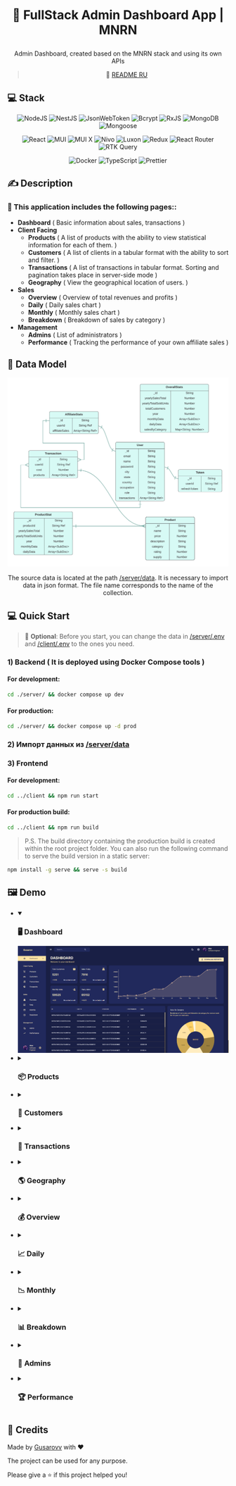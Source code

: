 <h1><p align="center">🎩 FullStack Admin Dashboard App | MNRN</p></h1>

<div align="center">

Admin Dashboard, created based on the MNRN stack and using its own APIs

> 📝 [README RU](./README_RU.md)</p>

</div>

## 💻 Stack

<div align="center">

![NodeJS](https://img.shields.io/badge/node.js-%236DA55F?style=for-the-badge&logo=node.js&logoColor=white)
![NestJS](https://img.shields.io/badge/nestjs-%23E0234E.svg?style=for-the-badge&logo=nestjs&logoColor=white)
![JsonWebToken](https://img.shields.io/badge/JWT-black?style=for-the-badge&logo=JSON%20web%20tokens)
![Bcrypt](https://img.shields.io/badge/Bcrypt-%23cf402a?style=for-the-badge&logo=bcrypt&logoColor=white)
![RxJS](https://img.shields.io/badge/RxJS-%23B7178C?style=for-the-badge&logo=ReactiveX&logoColor=white)
![MongoDB](https://img.shields.io/badge/MongoDB-%234ea94b.svg?style=for-the-badge&logo=mongodb&logoColor=white)
![Mongoose](https://img.shields.io/badge/Mongoose-%23a03333?style=for-the-badge&logo=mongoose&logoColor=white)

![React](https://img.shields.io/badge/react-%2320232a.svg?style=for-the-badge&logo=react&logoColor=%2361DAFB)
![MUI](https://img.shields.io/badge/MUI-%230081CB.svg?style=for-the-badge&logo=mui&logoColor=white)
![MUI X](https://img.shields.io/badge/MUI%20X-%230081CB.svg?style=for-the-badge&logo=mui&logoColor=white)
![Nivo](https://img.shields.io/badge/Nivo-%23ff8c80?style=for-the-badge&logo=nivo&logoColor=white)
![Luxon](https://img.shields.io/badge/Luxon-%238065b4?style=for-the-badge&logo=luxon&logoColor=white)
![Redux](https://img.shields.io/badge/redux-%23764ABC.svg?style=for-the-badge&logo=redux&logoColor=white)
![React Router](https://img.shields.io/badge/react%20router-%23CA4245.svg?style=for-the-badge&logo=react-router&logoColor=white)
![RTK Query](https://img.shields.io/badge/RTK%20Query-%23764ABC.svg?style=for-the-badge&logo=redux&logoColor=white)

![Docker](https://img.shields.io/badge/docker-%230db7ed.svg?style=for-the-badge&logo=docker&logoColor=white)
![TypeScript](https://img.shields.io/badge/typescript-%23007ACC.svg?style=for-the-badge&logo=typescript&logoColor=white)
![Prettier](https://img.shields.io/badge/prettier-1A2C34?style=for-the-badge&logo=prettier&logoColor=F7BA3E)

</div>

## ✍️ Description

### 🧾 This application includes the following pages::

-   **Dashboard** ( Basic information about sales, transactions )
-   **Client Facing**
    -   **Products** ( A list of products with the ability to view statistical information for each of them. )
    -   **Customers** ( A list of clients in a tabular format with the ability to sort and filter. )
    -   **Transactions** ( A list of transactions in tabular format. Sorting and pagination takes place in server-side mode )
    -   **Geography** ( View the geographical location of users. )
-   **Sales**
    -   **Overview** ( Overview of total revenues and profits )
    -   **Daily** ( Daily sales chart )
    -   **Monthly** ( Monthly sales chart )
    -   **Breakdown** ( Breakdown of sales by category )
-   **Management**
    -   **Admins** ( List of administrators )
    -   **Performance** ( Tracking the performance of your own affiliate sales )

## 📘 Data Model

<div align="center">

<img src="./server/data/DataModel.png" width="700"/>

The source data is located at the path [/server/data](./server/data/). It is necessary to import data in json format. The file name corresponds to the name of the collection.

</div>

## 💻 Quick Start

> 🔖 **Optional**: Before you start, you can change the data in [/server/.env](./server/) and [/client/.env](./client/) to the ones you need.

### 1) Backend ( It is deployed using Docker Compose tools )

#### For development:

```bash
cd ./server/ && docker compose up dev
```

#### For production:

```bash
cd ./server/ && docker compose up -d prod
```

### 2) Импорт данных из [/server/data](./server/data/)

### 3) Frontend

#### For development:

```bash
cd ../client && npm run start
```

#### For production build:

```bash
cd ../client && npm run build
```

> P.S. The build directory containing the production build is created within the root project folder. You can also run the following command to serve the build version in a static server:

```bash
npm install -g serve && serve -s build
```

## 🖼️ Demo

-   <details open>
      <summary><h3>🖥️ Dashboard</h3></summary>
      <div align="center"> 
        <img src="./demo/dashboard.png"/>
      </div>
    </details>

-   <details>
      <summary><h3>📦 Products</h3></summary>
      <div align="center"> 
        <img src="./demo/products.png"/>
      </div>
    </details>

-   <details>
      <summary><h3>👥 Customers</h3></summary>
      <div align="center"> 
        <img src="./demo/customers.png"/>
      </div>
    </details>

-   <details>
      <summary><h3>💱 Transactions</h3></summary>
      <div align="center"> 
        <img src="./demo/transactions.png"/>
      </div>
    </details>

-   <details>
      <summary><h3>🌎 Geography</h3></summary>
      <div align="center"> 
        <img src="./demo/geography.png"/>
      </div>
    </details>

-   <details>
      <summary><h3>💰 Overview</h3></summary>
      <div align="center"> 
        <img src="./demo/overview.png"/>
      </div>
    </details>

-   <details>
      <summary><h3>📈 Daily</h3></summary>
      <div align="center"> 
        <img src="./demo/daily.png"/>
      </div>
    </details>

-   <details>
      <summary><h3>📉 Monthly</h3></summary>
      <div align="center"> 
        <img src="./demo/monthly.png"/>
      </div>
    </details>

-   <details>
      <summary><h3>📊 Breakdown</h3></summary>
      <div align="center"> 
        <img src="./demo/breakdown.png"/>
      </div>
    </details>

-   <details>
      <summary><h3>💼 Admins</h3></summary>
      <div align="center"> 
        <img src="./demo/admins.png"/>
      </div>
    </details>

-   <details>
      <summary><h3>🏆 Performance</h3></summary>
      <div align="center"> 
        <img src="./demo/performance.png"/>
      </div>
    </details>

## 📄 Credits

Made by [Gusarovv](https://github.com/gusarovv) with ❤️

The project can be used for any purpose.

Please give a ⭐️ if this project helped you!
